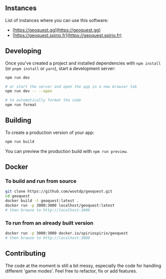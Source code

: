 ## Instances

List of instances where you can use this software:
* [https://geoquest.gg](https://geoquest.gg)
* [https://geoquest.spirio.fr](https://geoquest.spirio.fr)

## Developing

Once you've created a project and installed dependencies with `npm install` (or `pnpm install` or `yarn`), start a development server:

```bash
npm run dev

# or start the server and open the app in a new browser tab
npm run dev -- --open

# to automatically format the code
npm run format
```

## Building

To create a production version of your app:

```bash
npm run build
```

You can preview the production build with `npm run preview`.

## Docker

### To build and run from source
```bash
git clone https://github.com/woutdp/geoquest.git
cd geoquest
docker build -t geoquest:latest .
docker run -p 3000:3000 localhost/geoquest:latest
# then browse to http://localhost:3000
```

### To run from an already built version

```bash
docker run -p 3000:3000 docker.io/spiriospirio/geoquest
# then browse to http://localhost:3000
```

## Contributing

The code at the moment is still a bit messy, especially the code for handling different 'game modes'. Feel free to refactor, fix or add features.
